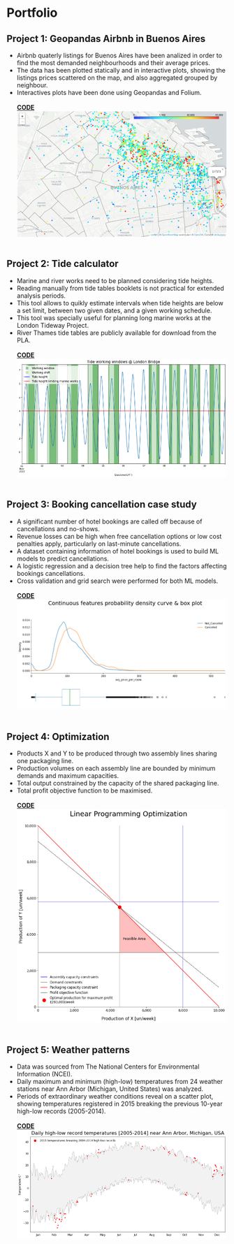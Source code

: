 # Portfolio

## Project 1: Geopandas Airbnb in Buenos Aires
* Airbnb quaterly listings for Buenos Aires have been analized in order to find the most demanded neighbourhoods and their average prices.
* The data has been plotted statically and in interactive plots, showing the listings prices scattered on the map, and also aggregated grouped by neighbour.
* Interactives plots have been done using Geopandas and Folium.<br /><br />
**[CODE](https://nbviewer.org/gist/FranciscoGabrielMiranda/95ae3c84f611969e3b9f0905c6f10be0)**<br />
![](/images/Buenos_aires.png)<br /><br />
## Project 2: Tide calculator
* Marine and river works need to be planned considering tide heights.
* Reading manually from tide tables booklets is not practical for extended analysis periods.
* This tool allows to quikly estimate intervals when tide heights are below a set limit, between two given dates, and a given working schedule.
* This tool was specially useful for planning long marine works at the London Tideway Project.
* River Thames tide tables are publicly available for download from the PLA.<br /><br />
**[CODE](https://nbviewer.org/gist/FranciscoGabrielMiranda/95ae3c84f611969e3b9f0905c6f10be0)**<br />
![](/images/tide_predictions_image.png)<br /><br />
## Project 3: Booking cancellation case study
* A significant number of hotel bookings are called off because of cancellations and no-shows.
* Revenue losses can be high when free cancellation options or low cost penalties apply, particularly on last-minute cancellations. 
* A dataset containing information of hotel bookings is used to build ML models to predict cancellations.
* A logistic regression and a decision tree help to find the factors affecting bookings cancellations.
* Cross validation and grid search were performed for both ML models.<br /><br />
**[CODE](https://nbviewer.org/gist/FranciscoGabrielMiranda/7ee59c5577ee39fef172806676b6bf0f)**<br />
![](/images/booking_case_study_image_3.png)<br /><br />
## Project 4: Optimization
*  Products X and Y to be produced through two assembly lines sharing one packaging line.
*  Production volumes on each assembly line are bounded by minimum demands and maximum capacities.
*  Total output constrained by the capacity of the shared packaging line.
*  Total profit objective function to be maximised. <br /><br />
**[CODE](https://nbviewer.org/gist/FranciscoGabrielMiranda/6d389bf6280dc215f596d6421e023c46)**<br />
![](/images/optimization.png)<br /><br />
## Project 5: Weather patterns
*  Data was sourced from The National Centers for Environmental Information (NCEI).
*  Daily maximum and minimum (high-low) temperatures from 24 weather stations near Ann Arbor (Michigan, United States) was analyzed.
*  Periods of extraordinary weather conditions reveal on a scatter plot, showing temperatures registered in 2015 breaking the previous 10-year high-low records (2005-2014).<br /><br />
**[CODE](https://nbviewer.org/gist/FranciscoGabrielMiranda/61f708a5b9f46d12c021a0209fdcfadf)**<br />
![](/images/weather_patterns_image_1.png)
